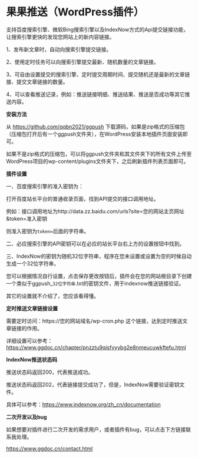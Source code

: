# 果果推送（WordPress插件）

支持百度搜索引擎、微软Bing搜索引擎以及IndexNow方式的Api提交链接功能，让搜索引擎更快的发现您网站上的新内容链接。

1、发布新文章时，自动向搜索引擎提交链接。

2、使用定时任务可以向搜索引擎提交最新、随机数量的文章链接。

3、可自由设置提交的搜索引擎、定时提交周期时间、提交随机还是最新的文章链接、提交文章链接的数量。

4、可以查看推送记录，例如：推送链接明细、推送结果、推送是否成功等其它推送内容。

**安装方法**

从 https://github.com/qqbn2021/ggpush 下载源码，如果是zip格式的压缩包（压缩包打开后有一个ggpush文件夹），在WordPress安装本地插件页面安装即可。

如果不是zip格式的压缩包，可以将ggpush文件夹和其文件夹下的所有文件上传至WordPress项目的wp-content/plugins文件夹下，之后刷新插件列表页面即可。

**插件设置**

一、百度搜索引擎的准入密钥为：

打开百度站长平台的普通收录页面，找到API提交的接口调用地址。

例如：接口调用地址为http://data.zz.baidu.com/urls?site=您的网站主页网址&token=准入密钥

则准入密钥为`token=`后面的字符串。

二、必应搜索引擎的API密钥可以在必应的站长平台右上方的设置按钮中找到。

三、IndexNow的密钥为随机32位字符串，程序在您未设置或设置为空的时候自动生成一个32位字符串，

您可以根据情况自行设置，点击保存更改按钮后，插件会在您的网站根目录下创建一个类似于ggpush_`32位字符串`.txt的密钥文件，用于indexnow推送链接验证。

其它的设置就不介绍了，您应该看得懂。

**定时推送文章链接设置**

需要定时访问：https://您的网站域名/wp-cron.php 这个链接，达到定时推送文章链接的作用。

详细设置可以参考：https://www.ggdoc.cn/chapter/pnzztu9qisfvyybg2e8nmeucuwkftefu.html

**IndexNow推送状态码**

推送状态码返回200，代表推送成功。

推送状态码返回202，代表链接提交成功了，但是，IndexNow需要验证密钥文件。

具体可以参考：https://www.indexnow.org/zh_cn/documentation

**二次开发以及bug**

如果想要对插件进行二次开发的需求用户，或者插件有bug，可以点击下方链接联系我处理。

https://www.ggdoc.cn/contact.html